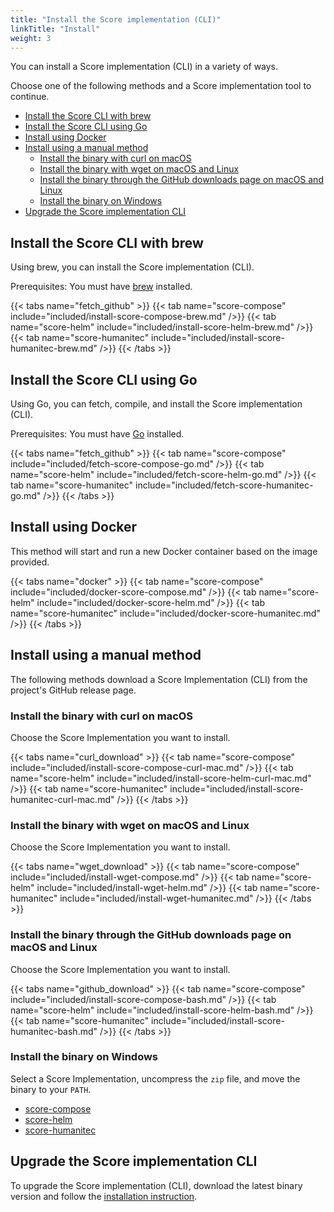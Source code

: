 ```yaml
---
title: "Install the Score implementation (CLI)"
linkTitle: "Install"
weight: 3
---
```


You can install a Score implementation (CLI) in a variety of ways.

Choose one of the following methods and a Score implementation tool to continue.

- [Install the Score CLI with brew](#install-the-score-cli-with-brew)
- [Install the Score CLI using Go](#install-the-score-cli-using-go)
- [Install using Docker](#install-using-docker)
- [Install using a manual method](#install-using-a-manual-method)
  - [Install the binary with curl on macOS](#install-the-binary-with-curl-on-macos)
  - [Install the binary with wget on macOS and Linux](#install-the-binary-with-wget-on-macos-and-linux)
  - [Install the binary through the GitHub downloads page on macOS and Linux](#install-the-binary-through-the-github-downloads-page-on-macos-and-linux)
  - [Install the binary on Windows](#install-the-binary-on-windows)
- [Upgrade the Score implementation CLI](#upgrade-the-score-implementation-cli)

## Install the Score CLI with brew

Using brew, you can install the Score implementation (CLI).

Prerequisites: You must have [brew](https://brew.sh) installed.

{{< tabs name="fetch_github" >}}
{{< tab name="score-compose" include="included/install-score-compose-brew.md" />}}
{{< tab name="score-helm" include="included/install-score-helm-brew.md" />}}
{{< tab name="score-humanitec" include="included/install-score-humanitec-brew.md" />}}
{{< /tabs >}}

## Install the Score CLI using Go

Using Go, you can fetch, compile, and install the Score implementation (CLI).

Prerequisites: You must have [Go](https://go.dev/dl/) installed.

{{< tabs name="fetch_github" >}}
{{< tab name="score-compose" include="included/fetch-score-compose-go.md" />}}
{{< tab name="score-helm" include="included/fetch-score-helm-go.md" />}}
{{< tab name="score-humanitec" include="included/fetch-score-humanitec-go.md" />}}
{{< /tabs >}}

## Install using Docker

This method will start and run a new Docker container based on the image provided.

{{< tabs name="docker" >}}
{{< tab name="score-compose" include="included/docker-score-compose.md" />}}
{{< tab name="score-helm" include="included/docker-score-helm.md" />}}
{{< tab name="score-humanitec" include="included/docker-score-humanitec.md" />}}
{{< /tabs >}}

## Install using a manual method

The following methods download a Score Implementation (CLI) from the project's GitHub release page.

### Install the binary with curl on macOS

Choose the Score Implementation you want to install.

{{< tabs name="curl_download" >}}
{{< tab name="score-compose" include="included/install-score-compose-curl-mac.md" />}}
{{< tab name="score-helm" include="included/install-score-helm-curl-mac.md" />}}
{{< tab name="score-humanitec" include="included/install-score-humanitec-curl-mac.md" />}}
{{< /tabs >}}

### Install the binary with wget on macOS and Linux

Choose the Score Implementation you want to install.

{{< tabs name="wget_download" >}}
{{< tab name="score-compose" include="included/install-wget-compose.md" />}}
{{< tab name="score-helm" include="included/install-wget-helm.md" />}}
{{< tab name="score-humanitec" include="included/install-wget-humanitec.md" />}}
{{< /tabs >}}

### Install the binary through the GitHub downloads page on macOS and Linux

Choose the Score Implementation you want to install.

{{< tabs name="github_download" >}}
{{< tab name="score-compose" include="included/install-score-compose-bash.md" />}}
{{< tab name="score-helm" include="included/install-score-helm-bash.md" />}}
{{< tab name="score-humanitec" include="included/install-score-humanitec-bash.md" />}}
{{< /tabs >}}

### Install the binary on Windows

Select a Score Implementation, uncompress the `zip` file, and move the binary to your `PATH`.

- [score-compose](https://github.com/score-spec/score-compose/releases)
- [score-helm](https://github.com/score-spec/score-helm/releases)
- [score-humanitec](https://github.com/score-spec/score-humanitec/releases)

## Upgrade the Score implementation CLI

To upgrade the Score implementation (CLI), download the latest binary version and follow the [installation instruction](#install-using-a-manual-method).

<!-- ### macOS

We recommend installing the {{< glossary_tooltip text="Score implementation (CLI)" term_id="score" >}} with [Homebrew](https://brew.sh/index.html).
With Homebrew, you can access an extensive selection of libraries and applications, with their dependencies managed for you.

### Prerequisites

Install Homebrew according to the [official Homebrew installation instructions](https://brew.sh/index.html).

### To install Score on macOS

1. Install Score by running `brew install score-compose` from your terminal.
2. Verify Score is installed by running `score-compose --version`.

### Linux

On the Linux operating systems, use the built-in package manager to install Score:

1. Open a terminal and run these commands to install the latest {{< glossary_tooltip text="Score implementation (CLI)" term_id="score" >}} from the officially maintained package archives:

   ```shell
   apt-add-repository ppa:score-compose
   apt-get update
   apt-get install score-compose
   ```

1. To verify that Score works on your computer, run:

   ```shell
   score-compose --version
   ```

### Windows

## After you install Score

-->
